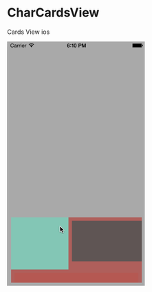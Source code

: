 CharCardsView
=============

Cards View ios

![CharCardView gif](https://github.com/Charimon/CharCardsView/blob/master/CharCardsView.gif?raw=true "CharCardView")
